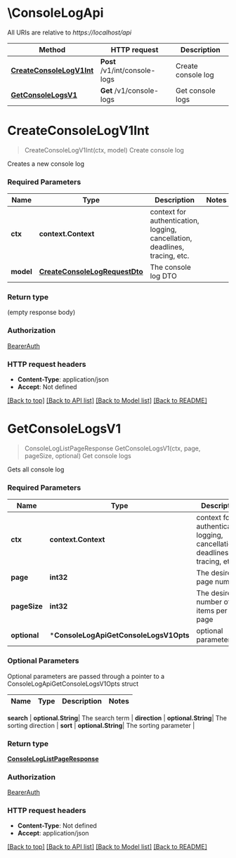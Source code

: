 # \ConsoleLogApi

All URIs are relative to *https://localhost/api*

Method | HTTP request | Description
------------- | ------------- | -------------
[**CreateConsoleLogV1Int**](ConsoleLogApi.md#CreateConsoleLogV1Int) | **Post** /v1/int/console-logs | Create console log
[**GetConsoleLogsV1**](ConsoleLogApi.md#GetConsoleLogsV1) | **Get** /v1/console-logs | Get console logs


# **CreateConsoleLogV1Int**
> CreateConsoleLogV1Int(ctx, model)
Create console log

Creates a new console log

### Required Parameters

Name | Type | Description  | Notes
------------- | ------------- | ------------- | -------------
 **ctx** | **context.Context** | context for authentication, logging, cancellation, deadlines, tracing, etc.
  **model** | [**CreateConsoleLogRequestDto**](CreateConsoleLogRequestDto.md)| The console log DTO | 

### Return type

 (empty response body)

### Authorization

[BearerAuth](README.md#BearerAuth)

### HTTP request headers

 - **Content-Type**: application/json
 - **Accept**: Not defined

[[Back to top]](#) [[Back to API list]](README.md#documentation-for-api-endpoints) [[Back to Model list]](../README.md#documentation-for-models) [[Back to README]](../README.md)

# **GetConsoleLogsV1**
> ConsoleLogListPageResponse GetConsoleLogsV1(ctx, page, pageSize, optional)
Get console logs

Gets all console log

### Required Parameters

Name | Type | Description  | Notes
------------- | ------------- | ------------- | -------------
 **ctx** | **context.Context** | context for authentication, logging, cancellation, deadlines, tracing, etc.
  **page** | **int32**| The desired page number | [default to 0]
  **pageSize** | **int32**| The desired number of items per page | [default to 25]
 **optional** | ***ConsoleLogApiGetConsoleLogsV1Opts** | optional parameters | nil if no parameters

### Optional Parameters
Optional parameters are passed through a pointer to a ConsoleLogApiGetConsoleLogsV1Opts struct

Name | Type | Description  | Notes
------------- | ------------- | ------------- | -------------


 **search** | **optional.String**| The search term | 
 **direction** | **optional.String**| The sorting direction | 
 **sort** | **optional.String**| The sorting parameter | 

### Return type

[**ConsoleLogListPageResponse**](ConsoleLogListPageResponse.md)

### Authorization

[BearerAuth](README.md#BearerAuth)

### HTTP request headers

 - **Content-Type**: Not defined
 - **Accept**: application/json

[[Back to top]](#) [[Back to API list]](README.md#documentation-for-api-endpoints) [[Back to Model list]](../README.md#documentation-for-models) [[Back to README]](../README.md)

